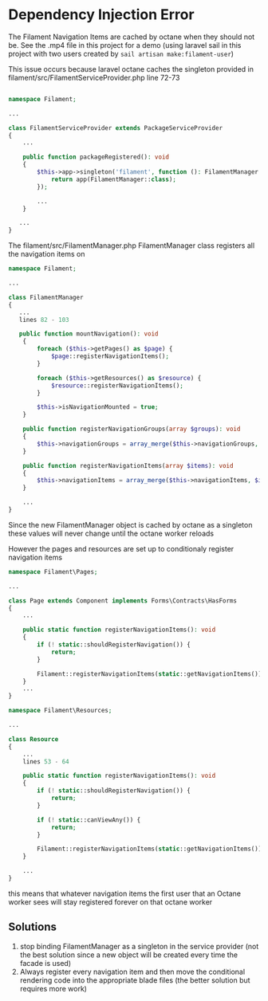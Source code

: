 # Dependency Injection Error

The Filament Navigation Items are cached by octane when they should not be. See the .mp4 file in this project for a demo (using laravel sail in this project with two users created by `sail artisan make:filament-user`)

This issue occurs because laravel octane caches the singleton provided in filament/src/FilamentServiceProvider.php line 72-73

```php

namespace Filament;

...

class FilamentServiceProvider extends PackageServiceProvider
{
    ...

    public function packageRegistered(): void
    {
        $this->app->singleton('filament', function (): FilamentManager {
            return app(FilamentManager::class);
        });

        ...
    }

   ...
}

```

The filament/src/FilamentManager.php FilamentManager class registers all the navigation items on 

```php
namespace Filament;

...

class FilamentManager
{
   ...
   lines 82 - 103 

   public function mountNavigation(): void
    {
        foreach ($this->getPages() as $page) {
            $page::registerNavigationItems();
        }

        foreach ($this->getResources() as $resource) {
            $resource::registerNavigationItems();
        }

        $this->isNavigationMounted = true;
    }

    public function registerNavigationGroups(array $groups): void
    {
        $this->navigationGroups = array_merge($this->navigationGroups, $groups);
    }

    public function registerNavigationItems(array $items): void
    {
        $this->navigationItems = array_merge($this->navigationItems, $items);
    }

    ...
}


```

Since the new FilamentManager object is cached by octane as a singleton these values will never change until the octane worker reloads

However the pages and resources are set up to conditionaly register navigation items

```php
namespace Filament\Pages;

...

class Page extends Component implements Forms\Contracts\HasForms
{
    ...

    public static function registerNavigationItems(): void
    {
        if (! static::shouldRegisterNavigation()) {
            return;
        }

        Filament::registerNavigationItems(static::getNavigationItems());
    }
    ...
}

namespace Filament\Resources;

...

class Resource
{
    ...
    lines 53 - 64

    public static function registerNavigationItems(): void
    {
        if (! static::shouldRegisterNavigation()) {
            return;
        }

        if (! static::canViewAny()) {
            return;
        }

        Filament::registerNavigationItems(static::getNavigationItems());
    }

    ...
}

```

this means that whatever navigation items the first user that an Octane worker sees will stay registered forever on that octane worker


## Solutions

1. stop binding FilamentManager as a singleton in the service provider (not the best solution since a new object will be created every time the facade is used)
2. Always register every navigation item and then move the conditional rendering code into the appropriate blade files (the better solution but requires more work)
